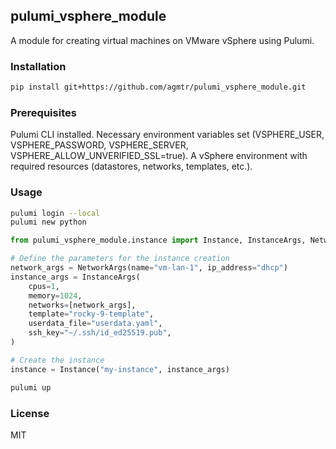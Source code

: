 ## pulumi_vsphere_module

A module for creating virtual machines on VMware vSphere using Pulumi.

### Installation

```bash
pip install git+https://github.com/agmtr/pulumi_vsphere_module.git
```

### Prerequisites

Pulumi CLI installed.
Necessary environment variables set (VSPHERE_USER, VSPHERE_PASSWORD, VSPHERE_SERVER, VSPHERE_ALLOW_UNVERIFIED_SSL=true).
A vSphere environment with required resources (datastores, networks, templates, etc.).

### Usage

```bash
pulumi login --local
pulumi new python
```

```python
from pulumi_vsphere_module.instance import Instance, InstanceArgs, NetworkArgs

# Define the parameters for the instance creation
network_args = NetworkArgs(name="vm-lan-1", ip_address="dhcp")
instance_args = InstanceArgs(
    cpus=1,
    memory=1024,
    networks=[network_args],
    template="rocky-9-template",
    userdata_file="userdata.yaml",  
    ssh_key="~/.ssh/id_ed25519.pub",
)

# Create the instance
instance = Instance("my-instance", instance_args)
```

```bash
pulumi up
```

### License

MIT
